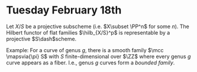 # Tuesday February 18th

Let $X/S$ be a projective subscheme (i.e. $X\subset \PP^n$ for some $n$).
The Hilbert functor of flat families $\hilb_{X/S}^p$ is representable by a projective $S\dash$scheme.

Example:
For a curve of genus $g$, there is a smooth family $\mcc \mapsvia{\pi} S$ with $S$ finite-dimensional over $\ZZ$ where every genus $g$ curve appears as a fiber.
I.e., genus $g$ curves form a *bounded family*.

